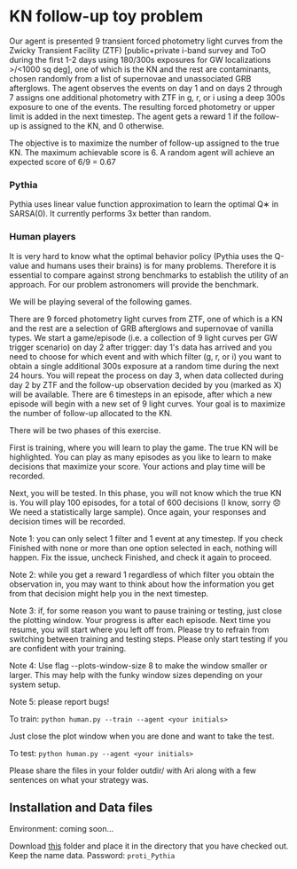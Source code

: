 # KN follow-up toy problem
Our agent is presented 9 transient forced photometry light curves from the Zwicky Transient Facility (ZTF) [public+private i-band survey and ToO during the first 1-2 days using 180/300s exposures for GW localizations >/<1000 sq deg], one of which is the KN and the rest are contaminants, chosen randomly from a list of supernovae and unassociated GRB afterglows. The agent observes the events on day 1 and on days 2 through 7 assigns one additional photometry with ZTF in g, r, or i using a deep 300s exposure to one of the events. The resulting forced photometry or upper limit is added in the next timestep. The agent gets a reward 1 if the follow-up is assigned to the KN, and 0 otherwise. 

The objective is to maximize the number of follow-up assigned to the true KN. The maximum achievable score is 6. A random agent will achieve an expected score of 6/9 = 0.67

### Pythia
Pythia uses linear value function approximation to learn the optimal Q∗ in SARSA(0). It currently performs 3x better than random.

### Human players
It is very hard to know what the optimal behavior policy (Pythia uses the Q-value and humans uses their brains) is for many problems. Therefore it is essential to compare against strong benchmarks to establish the utility of an approach. For our problem astronomers will provide the benchmark.

We will be playing several of the following games.

There are 9 forced photometry light curves from ZTF, one of which is a KN and the rest are a selection of GRB afterglows and supernovae of vanilla types. We start a game/episode (i.e. a collection of 9 light curves per GW trigger scenario) on day 2 after trigger: day 1's data has arrived and you need to choose for which event and with which filter (g, r, or i) you want to obtain a single additional 300s exposure at a random time during the next 24 hours. You will repeat the process on day 3, when data collected during day 2 by ZTF and the follow-up observation decided by you (marked as X) will be available. There are 6 timesteps in an episode, after which a new episode will begin with a new set of 9 light curves. Your goal is to maximize the number of follow-up allocated to the KN.

There will be two phases of this exercise.

First is training, where you will learn to play the game. The true KN will be highlighted. You can play as many episodes as you like to learn to make decisions that maximize your score. Your actions and play time will be recorded.

Next, you will be tested. In this phase, you will not know which the true KN is. You will play 100 episodes, for a total of 600 decisions (I know, sorry :disappointed: We need a statistically large sample). Once again, your responses and decision times will be recorded.

Note 1: you can only select 1 filter and 1 event at any timestep. If you check Finished with none or more than one option selected in each, nothing will happen. Fix the issue, uncheck Finished, and check it again to proceed.

Note 2: while you get a reward 1 regardless of which filter you obtain the observation in, you may want to think about how the information you get from that decision might help you in the next timestep.

Note 3: if, for some reason you want to pause training or testing, just close the plotting window. Your progress is after each episode. Next time you resume, you will start where you left off from. Please try to refrain from switching between training and testing steps. Please only start testing if you are confident with your training.

Note 4: Use flag --plots-window-size 8 to make the window smaller or larger. This may help with the funky window sizes depending on your system setup.

Note 5: please report bugs!

To train:
`python human.py --train --agent <your initials>`

Just close the plot window when you are done and want to take the test.

To test:
`python human.py --agent <your initials>`

Please share the files in your folder outdir/<your initials> with Ari along with a few sentences on what your strategy was. 

## Installation and Data files

Environment: coming soon...

Download [this](https://1drv.ms/u/s!At8xIP1B4oiJi-cSo5g2jJbBE_Bi5A?e=mBOVNp) folder and place it in the directory that you have checked out. Keep the name data.
Password: `proti_Pythia`
